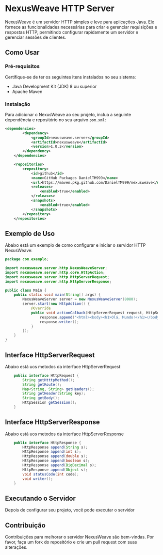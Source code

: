 # NexusWeave HTTP Server

NexusWeave é um servidor HTTP simples e leve para aplicações Java. Ele fornece as funcionalidades necessárias para criar e gerenciar requisições e respostas HTTP, permitindo configurar rapidamente um servidor e gerenciar sessões de clientes.

## Como Usar

### Pré-requisitos

Certifique-se de ter os seguintes itens instalados no seu sistema:

- Java Development Kit (JDK) 8 ou superior
- Apache Maven

### Instalação

Para adicionar o NexusWeave ao seu projeto, inclua a seguinte dependência e repositório no seu arquivo `pom.xml`:

```xml
<dependencies>
        <dependency>
            <groupId>nexusweave.server</groupId>
            <artifactId>nexusweave</artifactId>
            <version>1.0.2</version>
        </dependency>
    </dependencies>

    <repositories>
        <repository>
            <id>github</id>
            <name>GitHub Packages DanielTM999</name>
            <url>https://maven.pkg.github.com/DanielTM999/nexusweave</url>
            <releases>
                <enabled>true</enabled>
            </releases>
            <snapshots>
                <enabled>true</enabled>
            </snapshots>
        </repository>
    </repositories>

```

## Exemplo de Uso

Abaixo está um exemplo de como configurar e iniciar o servidor HTTP NexusWeave:

```java
package com.exemplo;

import nexusweave.server.http.NexusWeaveServer;
import nexusweave.server.http.core.HttpAction;
import nexusweave.server.http.HttpServerRequest;
import nexusweave.server.http.HttpServerResponse;

public class Main {
    public static void main(String[] args) {
        NexusWeaveServer server = new NexusWeaveServer(8080);
        server.start(new HttpAction() {
            @Override
            public void actionCalback(HttpServerRequest request, HttpServerResponse response) {
                response.append("<html><body><h1>Olá, Mundo!</h1></body></html>");
                response.writer();
            }
        });
    }
}
```

## Interface HttpServerRequest

Abaixo está uos metodos da interface HttpServerRequest

```java
    public interface HttpRequest {
        String getHtttpMethod();
        String getRoute();
        Map<String, String> getHeaders();
        String getHeader(String key);
        String getBody();
        HttpSession getSession();
    }

```

## Interface HttpServerResponse

Abaixo está uos metodos da interface HttpServerResponse

```java
    public interface HttpResponse {
        HttpResponse append(String s);
        HttpResponse append(int s);
        HttpResponse append(double s);
        HttpResponse append(boolean s);
        HttpResponse append(BigDecimal s);
        HttpResponse append(Object s);
        void statusCode(int code);
        void writer();
    }
```

## Executando o Servidor

Depois de configurar seu projeto, você pode executar o servidor

## Contribuição

Contribuições para melhorar o servidor NexusWeave são bem-vindas. Por favor, faça um fork do repositório e crie um pull request com suas alterações.
